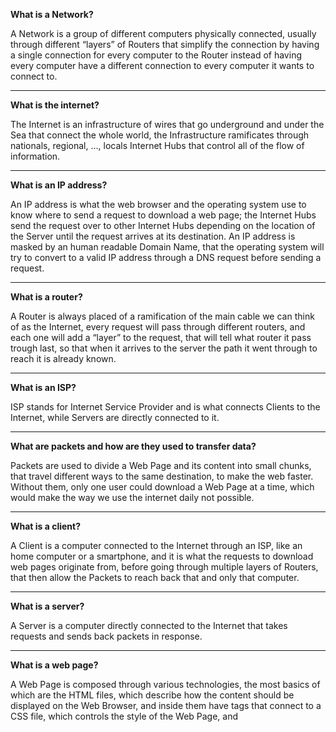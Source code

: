 **What is a Network?**

A Network is a group of different computers physically connected, usually through different “layers” of Routers that simplify the connection by having a single connection for every computer to the Router instead of having every computer have a different connection to every computer it wants to connect to.

---

**What is the internet?**

The Internet is an infrastructure of wires that go underground and under the Sea that connect the whole world, the Infrastructure ramificates through nationals, regional, …, locals Internet Hubs that control all of the flow of information.

---

**What is an IP address?**

An IP address is what the web browser and the operating system use to know where to send a request to download a web page; the Internet Hubs send the request over to other Internet Hubs depending on the location of the Server until the request arrives at its destination. An IP address is masked by an human readable Domain Name, that the operating system will try to convert to a valid IP address through a DNS request before sending a request.

---

**What is a router?**

A Router is always placed of a ramification of the main cable we can think of as the Internet, every request will pass through different routers, and each one will add a “layer” to the request, that will tell what router it pass trough last, so that when it arrives to the server the path it went through to reach it is already known.

---

**What is an ISP?**

ISP stands for Internet Service Provider and is what connects Clients to the Internet, while Servers are directly connected to it.

---

**What are packets and how are they used to transfer data?**

Packets are used to divide a Web Page and its content into small chunks, that travel different ways to the same destination, to make the web faster. Without them, only one user could download a Web Page at a time, which would make the way we use the internet daily not possible.

---

**What is a client?**

A Client is a computer connected to the Internet through an ISP, like an home computer or a smartphone, and it is what the requests to download web pages originate from, before going through multiple layers of Routers, that then allow the Packets to reach back that and only that computer.

---

**What is a server?**

A Server is a computer directly connected to the Internet that takes requests and sends back packets in response.

---

**What is a web page?**

A Web Page is composed through various technologies, the most basics of which are the HTML files, which describe how the content should be displayed on the Web Browser, and inside them have <link> tags that connect to a CSS file, which controls the style of the Web Page, and <script> tags that connect to a JavaScript file, that makes the page interactable. It is also composed by assets such as images, videos, etc..

---

**What is a web server?**

A Web Server is what Hosts a collection of different Web Sites, which are composed by a collection of different Web Pages, which a user can navigate through different links embedded in the Pages themselves.

---

**What is a web browser?**

A Web Browser is an Application that is able to take user input and make the Operative System send requests to specific IP Addresses through the Internet, as well as parse the downloaded packets to display them correctly to the user.

---

**What is a search engine?**

A Search Engine is a Web Site that is able to redirect users to other external Web Pages based on their input.

---

**What is a DNS request?**

A DNS (Domain Name System) request is what the Operative System sends to the Resolving Name Server to get an IP Address from a Domain Name, the Resolving Name Server may know the IP Address already or it may get it from the Root Name Servers, TLD Name Serves, and then Authoritative Name Servers.

---

**Which browser are you currently using?**

Google Chrome

---

<font size=4>**In your own words, explain what happens when you run a search on google.com**</font>

My Request goes through different layers of Routers through the Internet, until it reaches one of Google’s Servers, Google parses the string I entered and finds related external Web Pages, then composes a Web Page containing links to each of these Web Pages from the most to less relevant and sends it to me through packets, that reach me through different paths, but know exactly how to reach me thanks to the information added to my request by each router it went through earlier.
